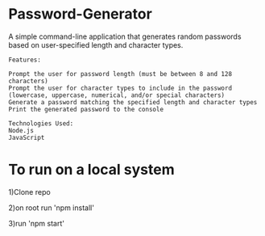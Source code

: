 # Password-Generator
A simple command-line application that generates random passwords based on user-specified length and character types.

    Features:

    Prompt the user for password length (must be between 8 and 128 characters)
    Prompt the user for character types to include in the password (lowercase, uppercase, numerical, and/or special characters)
    Generate a password matching the specified length and character types
    Print the generated password to the console
    
    Technologies Used:
    Node.js
    JavaScript
# To run on a local system 
1)Clone repo   

2)on root run 'npm install' 

3)run 'npm start'
